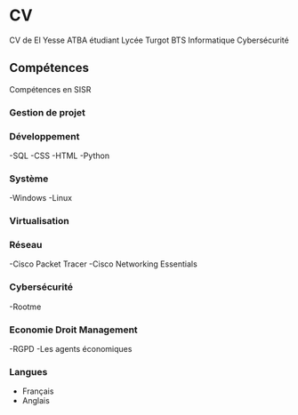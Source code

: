 # CV
CV de El Yesse ATBA étudiant Lycée Turgot BTS Informatique Cybersécurité
## Compétences
Compétences en SISR
### Gestion de projet


### Développement
-SQL
-CSS
-HTML
-Python

### Système 
-Windows
-Linux

### Virtualisation


### Réseau
-Cisco Packet Tracer
-Cisco Networking Essentials

### Cybersécurité
-Rootme

### Economie Droit Management
-RGPD
-Les agents économiques

### Langues
- Français
- Anglais
  

